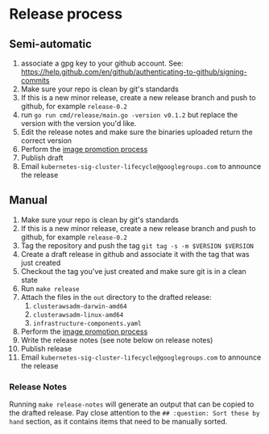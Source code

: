 # Release process

## Semi-automatic

1. associate a gpg key to your github account. See: https://help.github.com/en/github/authenticating-to-github/signing-commits
2. Make sure your repo is clean by git's standards
3. If this is a new minor release, create a new release branch and push to github, for example `release-0.2`
4. run `go run cmd/release/main.go -version v0.1.2` but replace the version with the version you'd like.
5. Edit the release notes and make sure the binaries uploaded return the correct version
6. Perform the [image promotion process](https://github.com/kubernetes/k8s.io/tree/master/k8s.gcr.io#image-promoter)
7. Publish draft
8. Email `kubernetes-sig-cluster-lifecycle@googlegroups.com` to announce the release

## Manual

1. Make sure your repo is clean by git's standards
2. If this is a new minor release, create a new release branch and push to github, for example `release-0.2`
3. Tag the repository and push the tag `git tag -s -m $VERSION $VERSION`
4. Create a draft release in github and associate it with the tag that was just created
5. Checkout the tag you've just created and make sure git is in a clean state
6. Run `make release`
7. Attach the files in the `out` directory to the drafted release:
    1. `clusterawsadm-darwin-amd64`
    2. `clusterawsadm-linux-amd64`
    3. `infrastructure-components.yaml`
8. Perform the [image promotion process](https://github.com/kubernetes/k8s.io/tree/master/k8s.gcr.io#image-promoter)
9. Write the release notes (see note below on release notes)
10. Publish release
11. Email `kubernetes-sig-cluster-lifecycle@googlegroups.com` to announce the release

### Release Notes

Running `make release-notes` will generate an output that can be copied to the drafted release.
Pay close attention to the `## :question: Sort these by hand` section, as it contains items that need to be manually sorted.


